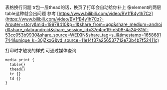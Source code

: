 表格换行问题
tr包一层thead的话，换页了打印会自动给你补上
像element的两层table这种就会出问题
参考
[https://www.bilibili.com/video/BV1fB4y1h7Cz](https://www.bilibili.com/video/BV1fB4y1h7Cz?-Arouter=story&mid=19978410&p=1&share_from=ugc&share_medium=android&share_plat=android&share_session_id=37e4ce19-e508-4a24-815f-53cc053b9930&share_source=WEIXIN&share_tag=s_i&timestamp=1658681744&unique_k=30jZkxG&vd_source=11e14f37a256537712e73b4b7f52411c)

打印时才触发的样式
可通过媒体查询
```css
media print {
  table{}
  thead{}
  tr {}
  td {}
}
```
